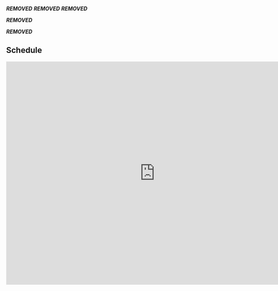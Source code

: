 ***REMOVED***
***REMOVED***
***REMOVED***

***REMOVED***

***REMOVED***

## Schedule
<iframe src="https://calendar.google.com/calendar/embed?src=b68d2b8ece471f9300ceee46c4501d8697df36831335dbe20c5f3d9c6a8a7b67%40group.calendar.google.com&ctz=America%2FLos_Angeles" style="border: 0" width="800" height="600" frameborder="0" scrolling="no"***REMOVED***</iframe***REMOVED***

***REMOVED***

## Contact
<script type="text/javascript"***REMOVED***
  var submitted=false;
  function set_submit() {
    submitted=true;
***REMOVED***
</script***REMOVED***
<iframe name="hidden_iframe" id="hidden_iframe" style="display:none;" onload="if(submitted) {window.location='index.html#contact';}"***REMOVED***</iframe***REMOVED***

<form action="https://docs.google.com/forms/d/e/1FAIpQLSd4XnLMg5gYLJyMsZnfFdeZQ7tX5D3xNdvwMEK94eeVziKHKw/formResponse" method="post" target="hidden_iframe" onsubmit="set_submit"***REMOVED***

  <label***REMOVED***Name*</label***REMOVED***
  <input type="text" placeholder="Name*" name="entry.26923459" required***REMOVED***
  
  <label***REMOVED***Email Address*</label***REMOVED***
  <input type="email" placeholder="Email address*" name="entry.969815028" required***REMOVED***
    
  <label***REMOVED***Subject</label***REMOVED***
  <input type="text" placeholder="Subject" name="entry.1471719472"***REMOVED***
    
  <label***REMOVED***Message*</label***REMOVED***
  <textarea rows="5" placeholder="Message*" name="entry.1785211528" required***REMOVED***</textarea***REMOVED***

  <button type="submit"***REMOVED***Send</button***REMOVED***
</form***REMOVED***
